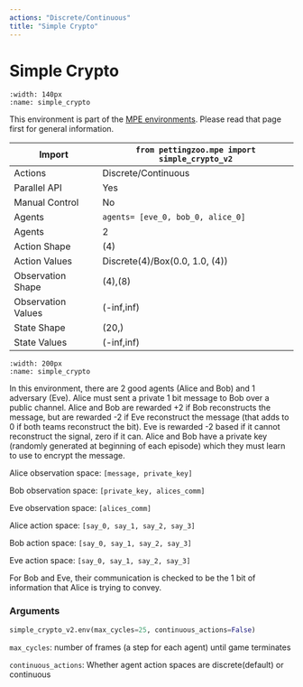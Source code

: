 ```yaml
---
actions: "Discrete/Continuous"
title: "Simple Crypto"
---
```


# Simple Crypto

```{figure} mpe_simple_crypto.gif 
:width: 140px
:name: simple_crypto
```

This environment is part of the <a href='..'>MPE environments</a>. Please read that page first for general information.

| Import             | `from pettingzoo.mpe import simple_crypto_v2` |
|--------------------|-----------------------------------------------|
| Actions            | Discrete/Continuous                           |
| Parallel API       | Yes                                           |
| Manual Control     | No                                            |
| Agents             | `agents= [eve_0, bob_0, alice_0]`             |
| Agents             | 2                                             |
| Action Shape       | (4)                                           |
| Action Values      | Discrete(4)/Box(0.0, 1.0, (4))                |
| Observation Shape  | (4),(8)                                       |
| Observation Values | (-inf,inf)                                    |
| State Shape        | (20,)                                         |
| State Values       | (-inf,inf)                                    |

```{figure} ../../_static/img/aec/mpe_simple_crypto.svg
:width: 200px
:name: simple_crypto
```

In this environment, there are 2 good agents (Alice and Bob) and 1 adversary (Eve). Alice must sent a private 1 bit message to Bob over a public channel. Alice and Bob are rewarded +2 if Bob reconstructs the message, but are rewarded -2 if Eve reconstruct the message (that adds to 0 if both teams reconstruct the bit). Eve is rewarded -2 based if it cannot reconstruct the signal, zero if it can. Alice and Bob have a private key (randomly generated at beginning of each episode) which they must learn to use to encrypt the message.


Alice observation space: `[message, private_key]`

Bob observation space: `[private_key, alices_comm]`

Eve observation space: `[alices_comm]`

Alice action space: `[say_0, say_1, say_2, say_3]`

Bob action space: `[say_0, say_1, say_2, say_3]`

Eve action space: `[say_0, say_1, say_2, say_3]`

For Bob and Eve, their communication is checked to be the 1 bit of information that Alice is trying to convey.

### Arguments

``` python
simple_crypto_v2.env(max_cycles=25, continuous_actions=False)
```



`max_cycles`:  number of frames (a step for each agent) until game terminates

`continuous_actions`: Whether agent action spaces are discrete(default) or continuous
</div>